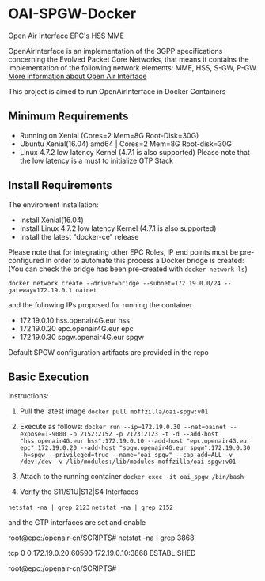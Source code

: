 # OAI-SPGW-Docker
Open Air Interface EPC's HSS MME

OpenAirInterface is an implementation of the 3GPP specifications concerning the Evolved Packet Core Networks, that means it contains the implementation of the following network elements: MME, HSS, S-GW, P-GW. 
[More information about Open Air Interface](https://gitlab.eurecom.fr/oai/openair-cn)

This project is aimed to run OpenAirInterface  in Docker Containers

## Minimum Requirements

- Running on Xenial (Cores=2 Mem=8G Root-Disk=30G)
- Ubuntu Xenial(16.04) amd64 | Cores=2 Mem=8G Root-disk=30G
- Linux 4.7.2 low latency Kernel (4.7.1 is also supported)
   Please note that the low latency is a must to initialize GTP Stack

## Install Requirements

The enviroment installation:

- Install Xenial(16.04) 
- Install Linux 4.7.2 low latency Kernel (4.7.1 is also supported)
- Install the latest "docker-ce" release 

Please note that for integrating other EPC Roles, IP end points must be pre-configured
In order to automate this process a Docker bridge is created:
(You can check the bridge has been pre-created with `docker network ls`)

`docker network create --driver=bridge --subnet=172.19.0.0/24 --gateway=172.19.0.1 oainet`

and the following IPs proposed for running the container

- 172.19.0.10 hss.openair4G.eur hss
- 172.19.0.20 epc.openair4G.eur epc
- 172.19.0.30 spgw.openair4G.eur spgw

Default SPGW configuration artifacts are provided in the repo

## Basic Execution

Instructions:
1) Pull the latest image
`docker pull moffzilla/oai-spgw:v01`

2) Execute as follows:
`docker run --ip=172.19.0.30 --net=oainet --expose=1-9000 -p 2152:2152 -p 2123:2123 -t -d --add-host "hss.openair4G.eur hss":172.19.0.10 --add-host "epc.openair4G.eur epc":172.19.0.20 --add-host "spgw.openair4G.eur spgw":172.19.0.30  -h=spgw --privileged=true --name="oai_spgw" --cap-add=ALL -v /dev:/dev -v /lib/modules:/lib/modules moffzilla/oai-spgw:v01`

3) Attach to the running container
`docker exec -it oai_spgw /bin/bash`

4) Verify the S11/S1U|S12|S4 Interfaces 

`netstat -na | grep 2123`
`netstat -na | grep 2152`

and the GTP interfaces are set and enable


root@epc:/openair-cn/SCRIPTS# netstat -na | grep 3868

tcp        0      0 172.19.0.20:60590       172.19.0.10:3868        ESTABLISHED

root@epc:/openair-cn/SCRIPTS# 




